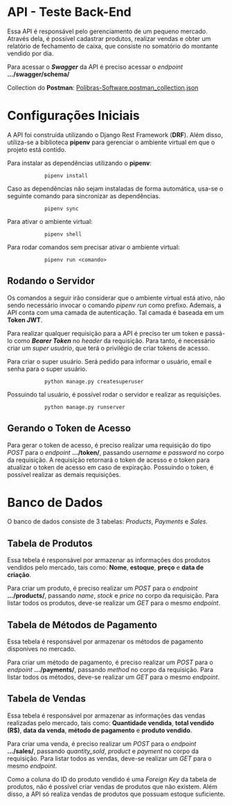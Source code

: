# API - Teste Back-End

Essa API é responsável pelo gerenciamento de um pequeno mercado. Através dela, é possível cadastrar produtos, realizar vendas e obter um relatório de fechamento de caixa, que consiste no somatório do montante vendido por dia.

Para acessar o ***Swagger*** da API é preciso acessar o *endpoint* **.../swagger/schema/**

Collection do **Postman**: [Polibras-Software.postman_collection.json](Polibras-Software.postman_collection.json)

# Configurações Iniciais

A API foi construída utilizando o Django Rest Framework (**DRF**). Além disso, utiliza-se a biblioteca **pipenv** para gerenciar o ambiente virtual em que o projeto está contido.

Para instalar as dependências utilizando o **pipenv**:

                pipenv install

Caso as dependências não sejam instaladas de forma automática, usa-se o seguinte comando para sincronizar as dependências.

                pipenv sync

Para ativar o ambiente virtual:

                pipenv shell

Para rodar comandos sem precisar ativar o ambiente virtual:

                pipenv run <comando>

## Rodando o Servidor

Os comandos a seguir irão considerar que o ambiente virtual está ativo, não sendo necessário invocar o comando *pipenv run* como prefixo. Ademais, a API conta com uma camada de autenticação. Tal camada é baseada em um **Token JWT**.

Para realizar qualquer requisição para a API é preciso ter um token e passá-lo como ***Bearer Token*** no *header* da requisição. Para tanto, é necessário criar um *super usuário*, que terá o privilégio de criar tokens de acesso.

Para criar o super usuário. Será pedido para informar o usuário, email e senha para o super usuário.

                python manage.py createsuperuser


Possuindo tal usuário, é possível rodar o servidor e realizar as requisições.

                python manage.py runserver

## Gerando o Token de Acesso

Para gerar o token de acesso, é preciso realizar uma requisição do tipo *POST* para o *endpoint* **.../token/**, passando *username* e *password* no corpo da requisição. A requisição retornará o token de acesso e o token para atualizar o token de acesso em caso de expiração. Possuindo o token, é possível realizar as demais requisições.

# Banco de Dados

O banco de dados consiste de 3 tabelas: *Products*, *Payments* e *Sales*.

## Tabela de Produtos

Essa tebela é responsável por armazenar as informações dos produtos vendidos pelo mercado, tais como: **Nome**, **estoque**, **preço** e **data de criação**.

Para criar um produto, é preciso realizar um *POST* para o *endpoint* **.../products/**, passando *name*, *stock* e *price* no corpo da requisição. Para listar todos os produtos, deve-se realizar um *GET* para o mesmo *endpoint*.

## Tabela de Métodos de Pagamento

Essa tebela é responsável por armazenar os métodos de pagamento disponíves no mercado.

Para criar um método de pagamento, é preciso realizar um *POST* para o *endpoint* **.../payments/**, passando *method* no corpo da requisição. Para listar todos os métodos, deve-se realizar um *GET* para o mesmo *endpoint*.

## Tabela de Vendas

Essa tebela é responsável por armazenar as informações das vendas realizadas pelo mercado, tais como: **Quantidade vendida**, **total vendido (R$)**, **data da venda**, **método de pagamento** e **produto vendido**.

Para criar uma venda, é preciso realizar um *POST* para o *endpoint* **.../sales/**, passando *quantity_sold*, *product* e *payment* no corpo da requisição. Para listar todos as vendas, deve-se realizar um *GET* para o mesmo *endpoint*.

Como a coluna do ID do produto vendido é uma *Foreign Key* da tabela de produtos, não é possível criar vendas de produtos que não existem. Além disso, a API só realiza vendas de produtos que possuam estoque suficiente.